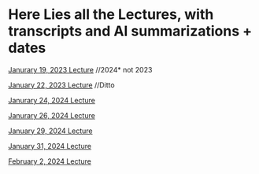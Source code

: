 # Here Lies all the Lectures, with transcripts and AI summarizations + dates
[Janurary 19, 2023 Lecture](https://github.com/MCBasterSheet/MCBasterSheet/blob/main/MCB150/pages/Janurary%2019%2C%202023%20Lecture.md) //2024* not 2023

[January 22, 2023 Lecture](https://github.com/MCBasterSheet/MCBasterSheet/blob/main/MCB150/pages/Janurary%2022%2C%202023%20Lecture.md) //Ditto

[Janurary 24, 2024 Lecture](https://github.com/MCBasterSheet/MCBasterSheet/blob/main/MCB150/pages/Janurary%2024%2C%202024%20Lecture.md)

[Janurary 26, 2024 Lecture](https://github.com/MCBasterSheet/MCBasterSheet/blob/main/MCB150/pages/Janurary%2026%2C%202024%20Lecture.md)

[January 29, 2024 Lecture](https://github.com/MCBasterSheet/MCBasterSheet/blob/main/MCB150/pages/January%2029,%202024%20Lecture.md)

[January 31, 2024 Lecture](https://github.com/MCBasterSheet/MCBasterSheet/blob/main/MCB150/pages/January%2031%2C%202024%20Lecture.md)

[February 2, 2024 Lecture](https://github.com/MCBasterSheet/MCBasterSheet/blob/main/MCB150/pages/February%202,%202024%20Lecture.md)
